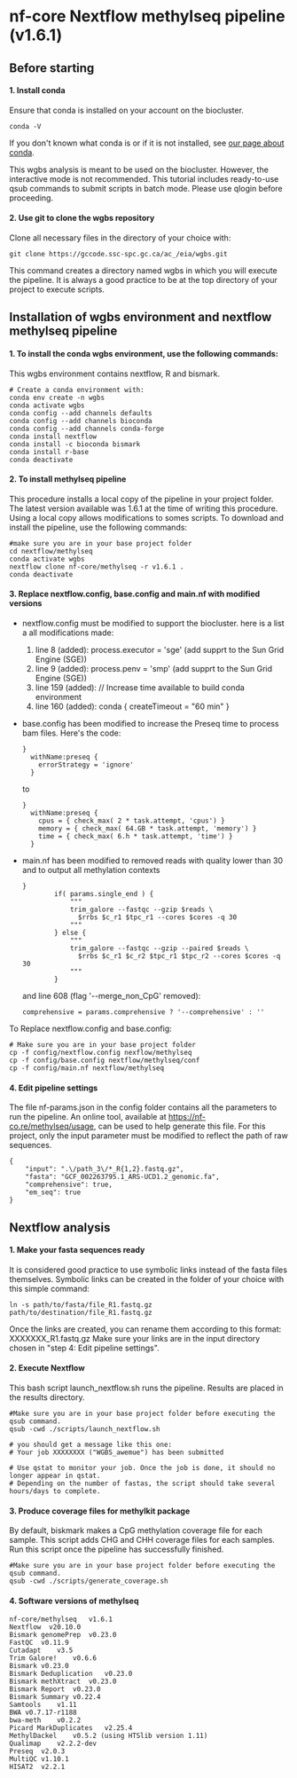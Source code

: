 # nf-core Nextflow methylseq pipeline (v1.6.1)

## Before starting

#### 1. Install conda
Ensure that conda is installed on your account on the biocluster.

    conda -V

If you don't known what conda is or if it is not installed, see [our page about conda](https://gccode.ssc-spc.gc.ca/ac_/general/-/tree/master/conda).

This wgbs analysis is meant to be used on the biocluster. However, the interactive mode is not recommended.  This tutorial includes ready-to-use qsub commands to submit scripts in batch mode. Please use qlogin before proceeding.

#### 2. Use git to clone the wgbs repository
Clone all necessary files in the directory of your choice with:

    git clone https://gccode.ssc-spc.gc.ca/ac_/eia/wgbs.git

This command creates a directory named wgbs in which you will execute the pipeline. It is always a good practice to be at the top directory of your project to execute scripts. 


## Installation of wgbs environment and nextflow methylseq pipeline

#### 1. To install the conda wgbs environment, use the following commands:
This wgbs environment contains nextflow, R and bismark.
```shell
# Create a conda environment with:
conda env create -n wgbs
conda activate wgbs 
conda config --add channels defaults
conda config --add channels bioconda
conda config --add channels conda-forge
conda install nextflow
conda install -c bioconda bismark
conda install r-base
conda deactivate
```

#### 2. To install methylseq pipeline
This procedure installs a local copy of the pipeline in your project folder. The latest version available was 1.6.1 at the time of writing this procedure. Using a local copy allows modifications to somes scripts. To download and install the pipeline, use the following commands:  
```shell
#make sure you are in your base project folder
cd nextflow/methylseq
conda activate wgbs
nextflow clone nf-core/methylseq -r v1.6.1 .
conda deactivate
```

#### 3. Replace nextflow.config, base.config and main.nf with modified versions

- nextflow.config must be modified to support the biocluster.
  here is a list a all modifications made:

  1.   line 8 (added):   process.executor = 'sge'  (add supprt to the Sun Grid Engine (SGE))
  1.   line 9 (added):   process.penv = 'smp'      (add supprt to the Sun Grid Engine (SGE))
  1.   line 159 (added): // Increase time available to build conda environment
  1.   line 160 (added): conda { createTimeout = "60 min" }


- base.config has been modified to increase the Preseq time to process bam files. Here's the code:
  ```shell
  }
    withName:preseq {
      errorStrategy = 'ignore'
    }
  ```
  to 
  ```shell
  }
    withName:preseq {
      cpus = { check_max( 2 * task.attempt, 'cpus') }
      memory = { check_max( 64.GB * task.attempt, 'memory') }
      time = { check_max( 6.h * task.attempt, 'time') }
    }
  ```
- main.nf has been modified to removed reads with quality lower than 30 and to output all methylation contexts
  ```shell
  }
          if( params.single_end ) {
              """
              trim_galore --fastqc --gzip $reads \
                $rrbs $c_r1 $tpc_r1 --cores $cores -q 30
              """
          } else {
              """
              trim_galore --fastqc --gzip --paired $reads \
                $rrbs $c_r1 $c_r2 $tpc_r1 $tpc_r2 --cores $cores -q 30
              """
          }
  ```
  and line 608 (flag '--merge_non_CpG' removed): 
  ```
  comprehensive = params.comprehensive ? '--comprehensive' : ''
  ```

To Replace nextflow.config and base.config:

  ```shell
  # Make sure you are in your base project folder
  cp -f config/nextflow.config nexflow/methylseq
  cp -f config/base.config nextflow/methylseq/conf
  cp -f config/main.nf nextflow/methylseq
  ```

#### 4. Edit pipeline settings
The file nf-params.json in the config folder contains all the parameters to run the pipeline.
An online tool, available at https://nf-co.re/methylseq/usage, can be used to help generate this file.
For this project, only the input parameter must be modified to reflect the path of raw sequences.

```
{
    "input": ".\/path_3\/*_R{1,2}.fastq.gz",
    "fasta": "GCF_002263795.1_ARS-UCD1.2_genomic.fa",
    "comprehensive": true,
    "em_seq": true
}
```


## Nextflow analysis

 #### 1. Make your fasta sequences ready
It is considered good practice to use symbolic links instead of the fasta files themselves. Symbolic links can be created in the folder of your choice with this simple command:
```
ln -s path/to/fasta/file_R1.fastq.gz path/to/destination/file_R1.fastq.gz
```
Once the links are created, you can rename them according to this format: XXXXXXX_R1.fastq.gz
Make sure your links are in the input directory chosen in "step 4: Edit pipeline settings".

 #### 2. Execute Nextflow
This bash script launch_nextflow.sh runs the pipeline. Results are placed in the results directory.  

```shell
#Make sure you are in your base project folder before executing the qsub command.
qsub -cwd ./scripts/launch_nextflow.sh

# you should get a message like this one:
# Your job XXXXXXXX ("WGBS_awemue") has been submitted

# Use qstat to monitor your job. Once the job is done, it should no longer appear in qstat.
# Depending on the number of fastas, the script should take several hours/days to complete. 
```
 #### 3. Produce coverage files for methylkit package
By default, biskmark makes a CpG methylation coverage file for each sample. This script adds CHG and CHH coverage files for each samples. Run this script once the pipeline has successfully finished.
```shell
#Make sure you are in your base project folder before executing the qsub command.
qsub -cwd ./scripts/generate_coverage.sh
```

#### 4. Software versions of methylseq

```
nf-core/methylseq	v1.6.1
Nextflow  v20.10.0
Bismark genomePrep	v0.23.0
FastQC	v0.11.9
Cutadapt	v3.5
Trim Galore!	v0.6.6
Bismark	v0.23.0
Bismark Deduplication	v0.23.0
Bismark methXtract	v0.23.0
Bismark Report	v0.23.0
Bismark Summary	v0.22.4
Samtools	v1.11
BWA	v0.7.17-r1188
bwa-meth	v0.2.2
Picard MarkDuplicates	v2.25.4
MethylDackel	v0.5.2 (using HTSlib version 1.11)
Qualimap	v2.2.2-dev
Preseq	v2.0.3
MultiQC	v1.10.1
HISAT2	v2.2.1
```

